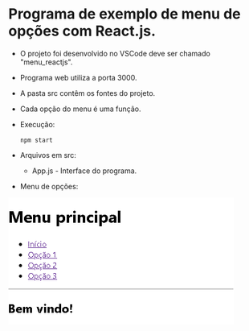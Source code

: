 # Programa de exemplo de menu de opções com React.js.

- O projeto foi desenvolvido no VSCode deve ser chamado "menu_reactjs".
- Programa web utiliza a porta 3000.
- A pasta src contêm os fontes do projeto.
- Cada opção do menu é uma função.

- Execução:    
   <pre><code>npm start</code></pre>

- Arquivos em src:
   - App.js - Interface do programa.

- Menu de opções:

![Menu de opções](menu.png)
